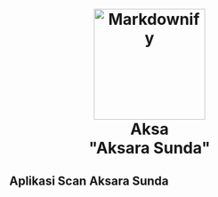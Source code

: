 <h1 align="center">
  <br>
  <a href="#"><img src="https://github.com/SunScript-Unper/.github/assets/98248550/8556a07c-3790-4940-88a0-1696da7b7220" alt="Markdownify" width="200"></a>
  <br>
  Aksa
  <br>
  "Aksara Sunda"
</h1>

## Aplikasi Scan Aksara Sunda




